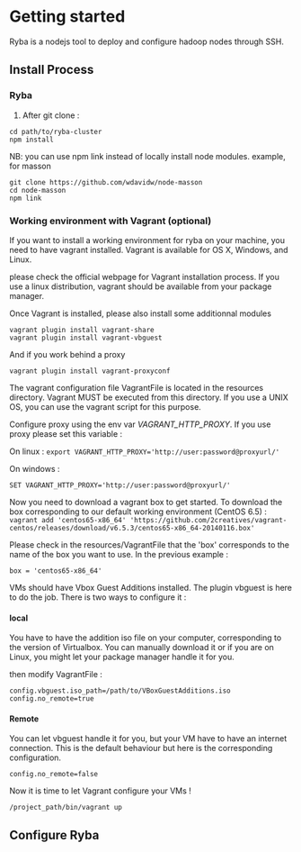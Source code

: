 # Getting started

Ryba is a nodejs tool to deploy and configure hadoop nodes through SSH. 

## Install Process

### Ryba

1. After git clone :
```
cd path/to/ryba-cluster
npm install
```

NB: you can use npm link instead of locally install node modules.
example, for masson

```
git clone https://github.com/wdavidw/node-masson
cd node-masson
npm link
```

### Working environment with Vagrant (optional)

If you want to install a working environment for ryba on your machine, you need to have vagrant installed. Vagrant is available for OS X, Windows, and Linux.

please check the official webpage for Vagrant installation process. If you use a linux distribution, vagrant should be available from your package manager.

Once Vagrant is installed, please also install some additionnal modules
```
vagrant plugin install vagrant-share
vagrant plugin install vagrant-vbguest
```

And if you work behind a proxy

`vagrant plugin install vagrant-proxyconf`

The vagrant configuration file VagrantFile is located in the resources directory. Vagrant MUST be executed from this directory. If you use a UNIX OS, you can use the vagrant script for this purpose.

Configure proxy using the env var *VAGRANT\_HTTP\_PROXY*. If you use proxy please set this variable :

On linux :
`export VAGRANT_HTTP_PROXY='http://user:password@proxyurl/'`

On windows :

`SET VAGRANT_HTTP_PROXY='http://user:password@proxyurl/'`

Now you need to download a vagrant box to get started.
To download the box corresponding to our default working environment (CentOS 6.5) :
`vagrant add 'centos65-x86_64' 'https://github.com/2creatives/vagrant-centos/releases/download/v6.5.3/centos65-x86_64-20140116.box'`

Please check in the resources/VagrantFile that the 'box' corresponds to the name of the box you want to use.
In the previous example :

`box = 'centos65-x86_64'`

VMs should have Vbox Guest Additions installed. The plugin vbguest is here to do the job. There is two ways to configure it :

#### local

You have to have the addition iso file on your computer, corresponding to the version of Virtualbox. You can manually download it or if you are on Linux, you might let your package manager handle it for you.

then modify VagrantFile :
```
config.vbguest.iso_path=/path/to/VBoxGuestAdditions.iso
config.no_remote=true
```

#### Remote

You can let vbguest handle it for you, but your VM have to have an internet connection. This is the default behaviour but here is the corresponding configuration.

`config.no_remote=false`


Now it is time to let Vagrant configure your VMs !

`/project_path/bin/vagrant up`

## Configure Ryba

